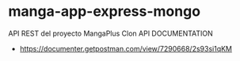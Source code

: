 # manga-app-express-mongo
API REST del proyecto MangaPlus Clon
API DOCUMENTATION
- https://documenter.getpostman.com/view/7290668/2s93si1qKM
